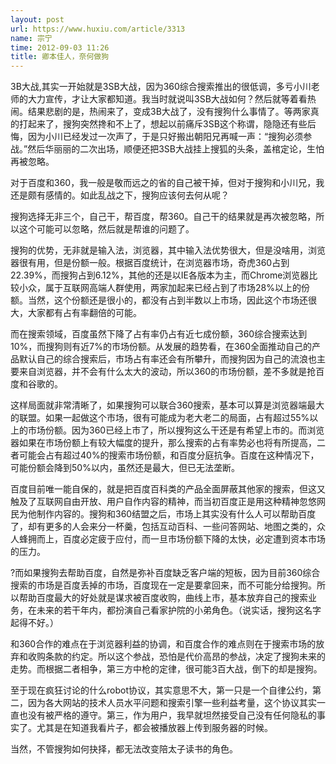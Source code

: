 ```yaml
---
layout: post
url: https://www.huxiu.com/article/3313
name: 宗宁
time: 2012-09-03 11:26
title: 卿本佳人，奈何做狗
---
```

3B大战,其实一开始就是3SB大战，因为360综合搜索推出的很低调，多亏小川老师的大力宣传，才让大家都知道。我当时就说叫3SB大战如何？然后就等着看热闹。结果悲剧的是，热闹来了，变成3B大战了，没有搜狗什么事情了。等两家真的打起来了，搜狗突然搀和不上了，想起以前痛斥3SB这个称谓，隐隐还有些后悔，因为小川已经发过一次声了，于是只好搬出朝阳兄再喊一声：“搜狗必须参战。”然后华丽丽的二次出场，顺便还把3SB大战挂上搜狐的头条，盖棺定论，生怕再被忽略。

对于百度和360，我一般是敬而远之的省的自己被干掉，但对于搜狗和小川兄，我还是颇有感情的。如此乱战之下，搜狗应该何去何从呢？

搜狗选择无非三个，自己干，帮百度，帮360。自己干的结果就是再次被忽略，所以这个可能可以忽略，然后就是帮谁的问题了。

搜狗的优势，无非就是输入法，浏览器，其中输入法优势很大，但是没啥用，浏览器很有用，但是份额一般。根据百度统计，在浏览器市场，奇虎360占到22.39%，而搜狗占到6.12%，其他的还是以IE各版本为主，而Chrome浏览器比较小众，属于互联网高端人群使用，两家加起来已经占到了市场28%以上的份额。当然，这个份额还是很小的，都没有占到半数以上市场，因此这个市场还很大，大家都有占有率翻倍的可能。

而在搜索领域，百度虽然下降了占有率仍占有近七成份额，360综合搜索达到10%，而搜狗则有近7%的市场份额。从发展的趋势看，在360全面推动自己的产品默认自己的综合搜索后，市场占有率还会有所攀升，而搜狗因为自己的流浪也主要来自浏览器，并不会有什么太大的波动，所以360的市场份额，差不多就是抢百度和谷歌的。

这样局面就非常清晰了，如果搜狗可以联合360搜索，基本可以算是浏览器端最大的联盟。如果一起做这个市场，很有可能成为老大老二的局面，占有超过55%以上的市场份额。因为360已经上市了，所以搜狗这么干还是有希望上市的。而浏览器如果在市场份额上有较大幅度的提升，那么搜索的占有率势必也将有所提高，二者可能会占有超过40%的搜索市场份额，和百度分庭抗争。百度在这种情况下，可能份额会降到50%以内，虽然还是最大，但已无法垄断。

百度目前唯一能自保的，就是把百度百科类的产品全面屏蔽其他家的搜索，但这又触及了互联网自由开放、用户自作内容的精神，而当初百度正是用这种精神忽悠网民为他制作内容的。搜狗和360结盟之后，市场上其实没有什么人可以帮助百度了，却有更多的人会来分一杯羹，包括互动百科、一些问答网站、地图之类的，众人蜂拥而上，百度必定疲于应付，而一旦市场份额下降的太快，必定遭到资本市场的压力。

?而如果搜狗去帮助百度，自然是弥补百度缺乏客户端的短板，因为目前360综合搜索的市场是百度丢掉的市场，百度现在一定是要拿回来，而不可能分给搜狗。所以帮助百度最大的好处就是谋求被百度收购，曲线上市，基本放弃自己的搜索业务，在未来的若干年内，都扮演自己看家护院的小弟角色。（说实话，搜狗这名字起得不好。）

和360合作的难点在于浏览器利益的协调，和百度合作的难点则在于搜索市场的放弃和收购条款的约定。所以这个参战，恐怕是代价高昂的参战，决定了搜狗未来的走势。而根据二者相争，第三方中枪的定律，很可能3百大战，倒下的却是搜狗。

至于现在疯狂讨论的什么robot协议，其实意思不大，第一只是一个自律公约，第二，因为各大网站的技术人员水平问题和搜索引擎一些利益考量，这个协议其实一直也没有被严格的遵守。第三，作为用户，我早就坦然接受自己没有任何隐私的事实了。尤其是在知道我看片子，都会被播放器上传到服务器的时候。

当然，不管搜狗如何抉择，都无法改变陪太子读书的角色。

